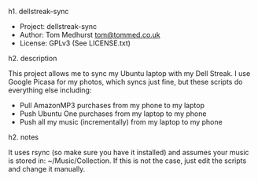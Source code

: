 h1. dellstreak-sync

* Project: dellstreak-sync
* Author: Tom Medhurst <tom@tommed.co.uk>
* License: GPLv3 (See LICENSE.txt)

h2. description

This project allows me to sync my Ubuntu laptop with my Dell Streak.
I use Google Picasa for my photos, which syncs just fine, but these 
scripts do everything else including:

 * Pull AmazonMP3 purchases from my phone to my laptop
 * Push Ubuntu One purchases from my laptop to my phone
 * Push all my music (incrementally) from my laptop to my phone

h2. notes

It uses rsync (so make sure you have it installed) and assumes your
music is stored in: ~/Music/Collection. If this is not the case, just
edit the scripts and change it manually.
